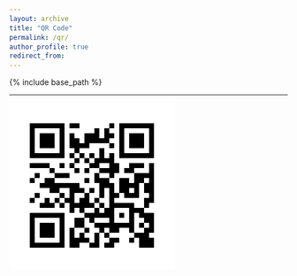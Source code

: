 ```yaml
---
layout: archive
title: "QR Code"
permalink: /qr/
author_profile: true
redirect_from:
---
```


{% include base_path %}

---

![QR Code to personal website](../images/qrCode.png)